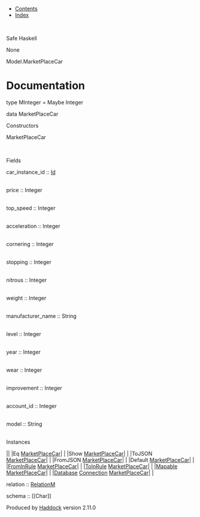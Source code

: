 -   [Contents](index.html)
-   [Index](doc-index.html)

 

Safe Haskell

None

Model.MarketPlaceCar

Documentation
=============

type MInteger = Maybe Integer

data MarketPlaceCar

Constructors

MarketPlaceCar

 

Fields

car\_instance\_id :: [Id](Model-General.html#t:Id)  
 

price :: Integer  
 

top\_speed :: Integer  
 

acceleration :: Integer  
 

cornering :: Integer  
 

stopping :: Integer  
 

nitrous :: Integer  
 

weight :: Integer  
 

manufacturer\_name :: String  
 

level :: Integer  
 

year :: Integer  
 

wear :: Integer  
 

improvement :: Integer  
 

account\_id :: Integer  
 

model :: String  
 

Instances

||
|Eq [MarketPlaceCar](Model-MarketPlaceCar.html#t:MarketPlaceCar)| |
|Show [MarketPlaceCar](Model-MarketPlaceCar.html#t:MarketPlaceCar)| |
|ToJSON [MarketPlaceCar](Model-MarketPlaceCar.html#t:MarketPlaceCar)| |
|FromJSON [MarketPlaceCar](Model-MarketPlaceCar.html#t:MarketPlaceCar)| |
|Default [MarketPlaceCar](Model-MarketPlaceCar.html#t:MarketPlaceCar)| |
|[FromInRule](Data-InRules.html#t:FromInRule) [MarketPlaceCar](Model-MarketPlaceCar.html#t:MarketPlaceCar)| |
|[ToInRule](Data-InRules.html#t:ToInRule) [MarketPlaceCar](Model-MarketPlaceCar.html#t:MarketPlaceCar)| |
|[Mapable](Model-General.html#t:Mapable) [MarketPlaceCar](Model-MarketPlaceCar.html#t:MarketPlaceCar)| |
|[Database](Model-General.html#t:Database) [Connection](Data-SqlTransaction.html#t:Connection) [MarketPlaceCar](Model-MarketPlaceCar.html#t:MarketPlaceCar)| |

relation :: [RelationM](Data-Relation.html#t:RelationM)

schema :: [[Char]]

Produced by [Haddock](http://www.haskell.org/haddock/) version 2.11.0
